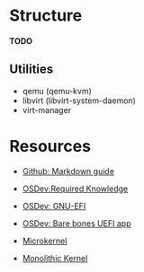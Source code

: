 # Structure

#### TODO

## Utilities
* qemu (qemu-kvm)
* libvirt (libvirt-system-daemon)
* virt-manager

# Resources


* [Github: Markdown guide](https://docs.github.com/en/get-started/writing-on-github/getting-started-with-writing-and-formatting-on-github/basic-writing-and-formatting-syntax)
* [OSDev:Required Knowledge](https://wiki.osdev.org/Required_Knowledge)
* [OSDev: GNU-EFI](https://wiki.osdev.org/GNU-EFI)
* [OSDev: Bare bones UEFI app](https://wiki.osdev.org/UEFI_App_Bare_Bones)

* [Microkernel](https://wiki.osdev.org/Microkernel)
* [Monolithic Kernel](https://wiki.osdev.org/Monolithic_Kernel)
